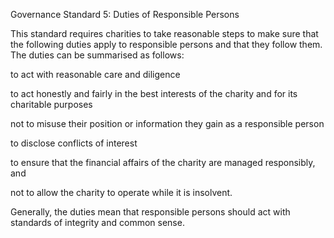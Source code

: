 Governance Standard 5: Duties of Responsible Persons

This standard requires charities to take reasonable steps to make sure
that the following duties apply to responsible persons and that they
follow them. The duties can be summarised as follows:

to act with reasonable care and diligence

to act honestly and fairly in the best interests of the charity and for
its charitable purposes

not to misuse their position or information they gain as a responsible
person

to disclose conflicts of interest

to ensure that the financial affairs of the charity are managed
responsibly, and

not to allow the charity to operate while it is insolvent.

Generally, the duties mean that responsible persons should act with
standards of integrity and common sense.
